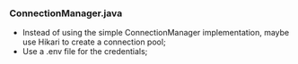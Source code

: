 ### ConnectionManager.java

- Instead of using the simple ConnectionManager implementation, maybe use Hikari to create a connection pool;
- Use a .env file for the credentials;